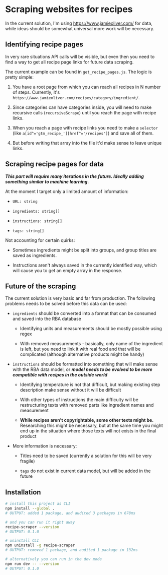 
# Scraping websites for recipes

In the current solution, I'm using https://www.jamieoliver.com/ for data, while ideas should be somewhat universal more work will be necessary.

## Identifying recipe pages

In very rare situations API calls will be visible, but even then you need to find a way to get all recipe page links for future data scraping.

The current example can be found in `get_recipe_pages.js`. The logic is pretty simple:

1. You have a root page from which you can reach all recipes in N number of steps. Currently, it's `https://www.jamieoliver.com/recipes/category/ingredient/`.

2. Since categories can have categories inside, you will need to make recursive calls (`recursiveScrape`) until you reach the page with recipe links.

3. When you reach a page with recipe links you need to make a `selector` (like `a[id^='gtm_recipe_'][href^='/recipes']`) and save all of them.

4. But before writing that array into the file it'd make sense to leave unique links.

## Scraping recipe pages for data

***This part will require many iterations in the future. Ideally adding something similar to machine learning.***

At the moment I target only a limited amount of information:

- `URL: string`

- `ingredients: string[]`

- `instructions: string[]`

- `tags: string[]`

Not accounting for certain quirks:

- Sometimes ingredients might be split into groups, and group titles are saved as ingredients.

- Instructions aren't always saved in the currently identified way, which will cause you to get an empty array in the response.

## Future of the scraping

The current solution is very basic and far from production. The following problems needs to be solved before this data can be used:

- `ingredients` should be converted into a format that can be consumed and saved into the RBA database
    
    - Identifying units and measurements should be mostly possible using regex

    - With removed measurements - basically, only name of the ingredient is left, but you need to link it with real food and that will be complicated (although alternative products might be handy)

- `instructions` should be formatted into something that will make sense with the RBA data model, or ***model needs to be evolved to be more compatible with recipes in the outside world***
    
    - Identifying temperature is not that difficult, but making existing step description make sense without it will be difficult

    - With other types of instructions the main difficulty will be restructuring texts with removed parts like ingredient names and measurement

    - **While recipes aren't copyrightable, some other texts might be.** Researching this might be necessary, but at the same time you might end up in the situation where those texts will not exists in the final product

- More information is necessary:

    - Titles need to be saved (currently a solution for this will be very fragile)

    - `tags` do not exist in current data model, but will be added in the future

## Installation

```sh
# install this project as CLI
npm install --global .
# OUTPUT: added 1 package, and audited 3 packages in 678ms

# and you can run it right away
recipe-scraper --version
# OUTPUT: 0.1.0

# uninstall CLI
npm uninstall -g recipe-scraper
# OUTPUT: removed 1 package, and audited 1 package in 132ms

# alternatively you can run in the dev mode
npm run dev -- --version
# OUTPUT: 0.1.0
```
